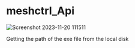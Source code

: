 # meshctrl_Api

![Screenshot 2023-11-20 111511](https://github.com/Prajwal-infraon/meshctrl_Api/assets/144334663/3bc3310b-a00d-4cb5-940e-b48cad150318)

Getting the path of the exe file from the local disk
